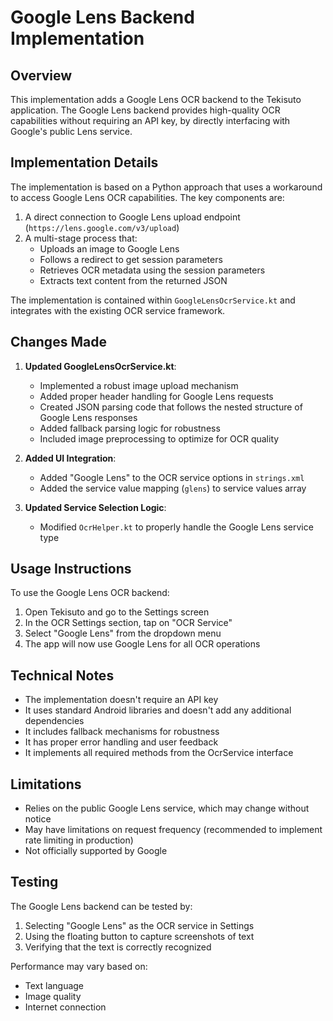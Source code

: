 # Google Lens Backend Implementation

## Overview

This implementation adds a Google Lens OCR backend to the Tekisuto application. The Google Lens backend provides high-quality OCR capabilities without requiring an API key, by directly interfacing with Google's public Lens service.

## Implementation Details

The implementation is based on a Python approach that uses a workaround to access Google Lens OCR capabilities. The key components are:

1. A direct connection to Google Lens upload endpoint (`https://lens.google.com/v3/upload`)
2. A multi-stage process that:
   - Uploads an image to Google Lens
   - Follows a redirect to get session parameters
   - Retrieves OCR metadata using the session parameters
   - Extracts text content from the returned JSON

The implementation is contained within `GoogleLensOcrService.kt` and integrates with the existing OCR service framework.

## Changes Made

1. **Updated GoogleLensOcrService.kt**:
   - Implemented a robust image upload mechanism
   - Added proper header handling for Google Lens requests
   - Created JSON parsing code that follows the nested structure of Google Lens responses
   - Added fallback parsing logic for robustness
   - Included image preprocessing to optimize for OCR quality

2. **Added UI Integration**:
   - Added "Google Lens" to the OCR service options in `strings.xml`
   - Added the service value mapping (`glens`) to service values array

3. **Updated Service Selection Logic**:
   - Modified `OcrHelper.kt` to properly handle the Google Lens service type

## Usage Instructions

To use the Google Lens OCR backend:

1. Open Tekisuto and go to the Settings screen
2. In the OCR Settings section, tap on "OCR Service"
3. Select "Google Lens" from the dropdown menu
4. The app will now use Google Lens for all OCR operations

## Technical Notes

- The implementation doesn't require an API key
- It uses standard Android libraries and doesn't add any additional dependencies
- It includes fallback mechanisms for robustness
- It has proper error handling and user feedback
- It implements all required methods from the OcrService interface

## Limitations

- Relies on the public Google Lens service, which may change without notice
- May have limitations on request frequency (recommended to implement rate limiting in production)
- Not officially supported by Google

## Testing

The Google Lens backend can be tested by:

1. Selecting "Google Lens" as the OCR service in Settings
2. Using the floating button to capture screenshots of text
3. Verifying that the text is correctly recognized

Performance may vary based on:
- Text language
- Image quality
- Internet connection
